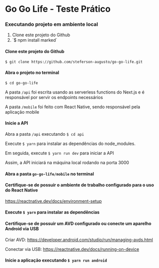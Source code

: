 # Go Go Life - Teste Prático

<h3>Executando projeto em ambiente local</h3>

<ol>
  <li>Clone este projeto do Github</li>
  <li>`$ npm install marked`</li>
</ol>

#### Clone este projeto do Github
`$ git clone https://github.com/steferson-augusto/go-go-life.git`

#### Abra o projeto no terminal
`$ cd go-go-life`

A pasta `/api` foi escrita usando as serverless functions do Next.js e é responsável por servir os endpoints necessários

A pasta `/mobile` foi feito com React Native, sendo responsável pela aplicação mobile

#### Inicie a API
Abra a pasta `/api` executando `$ cd api`

Execute `$ yarn` para instalar as dependências do node_modules.

Em seguida, execute `$ yarn run dev` para iniciar a API

Assim, a API iniciará na máquina local rodando na porta 3000

#### Abra a pasta `go-go-life/mobile` no terminal

#### Certifique-se de possuir o ambiente de trabalho configurado para o uso do React Native

https://reactnative.dev/docs/environment-setup

#### Execute `$ yarn` para instalar as dependências

#### Certifique-se de possuir um AVD configurado ou conecte um aparelho Android via USB

Criar AVD: https://developer.android.com/studio/run/managing-avds.html

Conectar via USB: https://reactnative.dev/docs/running-on-device

#### Inicie a aplicação executando `$ yarn run android`